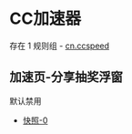 # CC加速器

存在 1 规则组 - [cn.ccspeed](/src/apps/cn.ccspeed.ts)

## 加速页-分享抽奖浮窗

默认禁用

- [快照-0](https://i.gkd.li/import/13539299)
